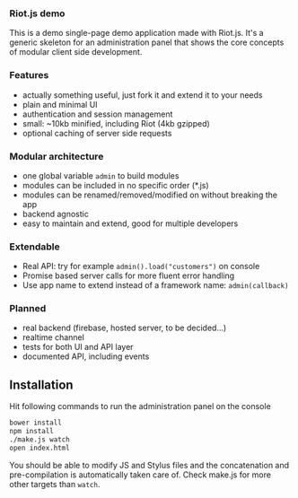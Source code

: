 
### Riot.js demo

This is a demo single-page demo application made with Riot.js. It's a generic skeleton for an administration panel that shows the core concepts of modular client side development.

### Features
- actually something useful, just fork it and extend it to your needs
- plain and minimal UI
- authentication and session management
- small: ~10kb minified, including Riot (4kb gzipped)
- optional caching of server side requests


### Modular architecture
- one global variable `admin` to build modules
- modules can be included in no specific order (*.js)
- modules can be renamed/removed/modified on without breaking the app
- backend agnostic
- easy to maintain and extend, good for multiple developers


### Extendable
- Real API: try for example `admin().load("customers")` on console
- Promise based server calls for more fluent error handling
- Use app name to extend instead of a framework name: `admin(callback)`


### Planned
- real backend (firebase, hosted server, to be decided...)
- realtime channel
- tests for both UI and API layer
- documented API, including events


## Installation

Hit following commands to run the administration panel on the console

``` sh
bower install
npm install
./make.js watch
open index.html
```

You should be able to modify JS and Stylus files and the concatenation and pre-compilation is automatically taken care of. Check make.js for more other targets than `watch`.
